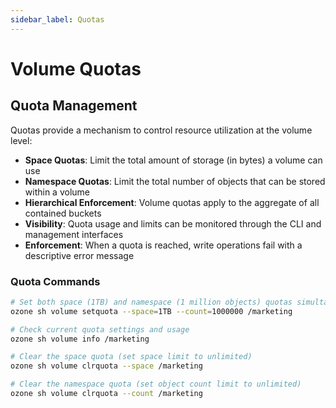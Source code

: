 ```yaml
---
sidebar_label: Quotas
---
```


# Volume Quotas

## Quota Management

Quotas provide a mechanism to control resource utilization at the volume level:

- **Space Quotas**: Limit the total amount of storage (in bytes) a volume can use
- **Namespace Quotas**: Limit the total number of objects that can be stored within a volume
- **Hierarchical Enforcement**: Volume quotas apply to the aggregate of all contained buckets
- **Visibility**: Quota usage and limits can be monitored through the CLI and management interfaces
- **Enforcement**: When a quota is reached, write operations fail with a descriptive error message

### Quota Commands

```bash
# Set both space (1TB) and namespace (1 million objects) quotas simultaneously
ozone sh volume setquota --space=1TB --count=1000000 /marketing

# Check current quota settings and usage
ozone sh volume info /marketing

# Clear the space quota (set space limit to unlimited)
ozone sh volume clrquota --space /marketing

# Clear the namespace quota (set object count limit to unlimited)
ozone sh volume clrquota --count /marketing
```
